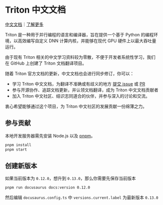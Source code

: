 # Triton 中文文档
[中文文档](https://triton.hyper.ai/)｜[了解更多](https://hyper.ai/)

Triton 是一种用于并行编程的语言和编译器，旨在提供一个基于 Python 的编程环境，以高效编写自定义 DNN 计算内核，并能够在现代 GPU 硬件上以最大吞吐量运行。

由于现有 Triton 相关的中文学习资料较为零散，不便于开发者系统性学习，我们在 GitHub 上创建了 Triton 文档翻译项目。

随着 Triton 官方文档的更新，中文文档也会进行同步修订，你可以：

- 学习 Triton 中文文档，为翻译不准确或有歧义的地方 [提交 issue](https://github.com/hyperai/triton-cn/issues) 或 [PR](https://github.com/hyperai/triton-cn/pulls)
- 参与开源协作、追踪文档更新，并认领文档翻译，成为 Triton 中文文档贡献者
- 加入 Triton 中文社区、结识志同道合的伙伴，并参与深入的讨论和交流。

衷心希望能够通过这个项目，为 Triton 中文社区的发展贡献一份绵薄之力。


## 参与贡献

本地开发服务器需先安装 Node.js 以及 [pnpm](https://pnpm.io/installation)。

```bash
pnpm install
pnpm start
```

## 创建新版本

如果当前版本为 `0.12.0`，想升到 `0.13.0`，那么你需要先保存当前版本

```bash
pnpm run docusaurus docs:version 0.12.0
```

然后编辑 `docusaurus.config.ts` 中 `versions.current.label` 为最新版本 `0.13.0`
